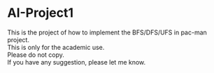 # AI-Project1
This is the project of how to implement the BFS/DFS/UFS in pac-man project.  
This is only for the academic use.   
Please do not copy.  
If you have any suggestion, please let me know.  
